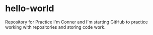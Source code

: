 # hello-world
Repository for Practice
I'm Conner and I'm starting GitHub to practice working with repositories and storing code work.
